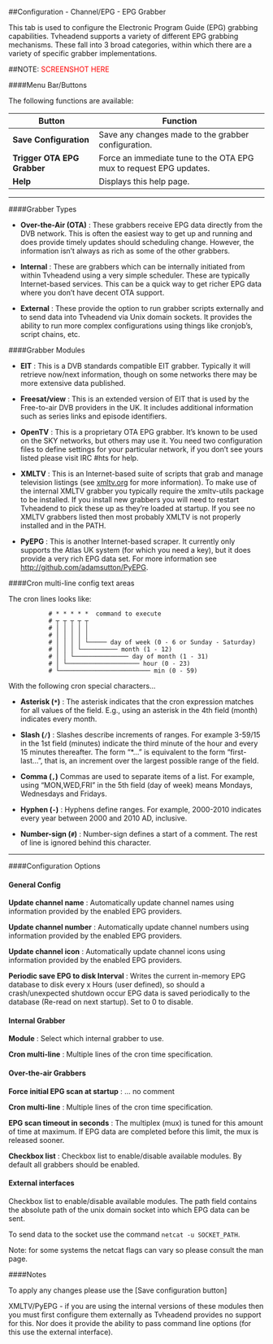 ##Configuration - Channel/EPG - EPG Grabber

This tab is used to configure the Electronic Program Guide (EPG)
grabbing capabilities. Tvheadend supports a variety of different EPG
grabbing mechanisms. These fall into 3 broad categories, within which
there are a variety of specific grabber implementations.

##NOTE: <font color=red>SCREENSHOT HERE</font>

####Menu Bar/Buttons

The following functions are available:

Button                       | Function
-----------------------------|---------
**Save Configuration**       | Save any changes made to the grabber configuration.
**Trigger OTA EPG Grabber**  | Force an immediate tune to the OTA EPG mux to request EPG updates.
**Help**                     | Displays this help page. 

---

####Grabber Types

* **Over-the-Air (OTA)**
: These grabbers receive EPG data directly from
  the DVB network. This is often the easiest way to get up and running
  and does provide timely updates should scheduling change. However,
  the information isn’t always as rich as some of the other grabbers.

* **Internal**
: These are grabbers which can be internally initiated from
  within Tvheadend using a very simple scheduler. These are typically
  Internet-based services. This can be a quick way to get richer EPG
  data where you don’t have decent OTA support.

* **External**
: These provide the option to run grabber scripts
  externally and to send data into Tvheadend via Unix domain sockets.
  It provides the ability to run more complex configurations using
  things like cronjob’s, script chains, etc.

####Grabber Modules

* **EIT**
: This is a DVB standards compatible EIT grabber. Typically it
  will retrieve now/next information, though on some networks there
  may be more extensive data published.

* **Freesat/view**
: This is an extended version of EIT that is used by
  the Free-to-air DVB providers in the UK. It includes additional
  information such as series links and episode identifiers.

* **OpenTV** 
: This is a proprietary OTA EPG grabber. It’s known to be
  used on the SKY networks, but others may use it. You need two
  configuration files to define settings for your particular network,
  if you don’t see yours listed please visit IRC \#hts for help.

* **XMLTV**
: This is an Internet-based suite of scripts that grab and manage television
  listings (see [xmltv.org](http://www.xmltv.org) for more information).
  To make use of the internal XMLTV grabber you typically require the
  xmltv-utils package to be installed. If you install new grabbers you
  will need to restart Tvheadend to pick these up as they’re loaded at
  startup. If you see no XMLTV grabbers listed then most probably
  XMLTV is not properly installed and in the PATH.

* **PyEPG**
: This is another Internet-based scraper. It currently only
  supports the Atlas UK system (for which you need a key), but it does
  provide a very rich EPG data set. For more information see
  <http://github.com/adamsutton/PyEPG>.

####Cron multi-line config text areas

The cron lines looks like:

```no-highlight
           # * * * * *  command to execute
           # ┬ ┬ ┬ ┬ ┬
           # │ │ │ │ │
           # │ │ │ │ │
           # │ │ │ │ └───── day of week (0 - 6 or Sunday - Saturday)
           # │ │ │ └────────── month (1 - 12)
           # │ │ └─────────────── day of month (1 - 31)
           # │ └──────────────────── hour (0 - 23)
           # └───────────────────────── min (0 - 59)
```

With the following cron special characters...

* **Asterisk (`*`)**
: The asterisk indicates that the cron expression matches for all
  values of the field. E.g., using an asterisk in the 4th field
  (month) indicates every month.
    
* **Slash (`/`)**
: Slashes describe increments of ranges. For example 3-59/15 in the
  1st field (minutes) indicate the third minute of the hour and every
  15 minutes thereafter. The form “*…” is equivalent to the form
  “first-last…”, that is, an increment over the largest possible
  range of the field.
    
* **Comma (`,`)**
  Commas are used to separate items of a list. For example, using
  “MON,WED,FRI” in the 5th field (day of week) means Mondays,
  Wednesdays and Fridays.
    
* **Hyphen (`-`)**
: Hyphens define ranges. For example, 2000-2010 indicates every year
  between 2000 and 2010 AD, inclusive.
    
* **Number-sign (`#`)**
: Number-sign defines a start of a comment. The rest of line is
  ignored behind this character.

---

####Configuration Options

#### General Config

**Update channel name**
: Automatically update channel names using information provided by the
  enabled EPG providers.

**Update channel number**
: Automatically update channel numbers using information provided by the
  enabled EPG providers.

**Update channel icon**
: Automatically update channel icons using information provided by the
  enabled EPG providers.

**Periodic save EPG to disk Interval**
: Writes the current in-memory EPG database to disk every x Hours (user
  defined), so should a crash/unexpected shutdown occur EPG data is saved
  periodically to the database (Re-read on next startup). Set to 0 to
  disable.

#### Internal Grabber

**Module**
: Select which internal grabber to use.

**Cron multi-line**
: Multiple lines of the cron time specification.

#### Over-the-air Grabbers

**Force initial EPG scan at startup**
: … no comment

**Cron multi-line**
: Multiple lines of the cron time specification.

**EPG scan timeout in seconds**
: The multiplex (mux) is tuned for this amount of time at maximum. If EPG
  data are completed before this limit, the mux is released sooner.

**Checkbox list**
: Checkbox list to enable/disable available modules. By default all
  grabbers should be enabled.

#### External interfaces

Checkbox list to enable/disable available modules. The path field
contains the absolute path of the unix domain socket into which EPG data
can be sent.

To send data to the socket use the command `netcat -u SOCKET_PATH`.

Note: for some systems the netcat flags can vary so please consult the
man page.

####Notes

To apply any changes please use the [Save configuration button]

XMLTV/PyEPG - if you are using the internal versions of these modules
then you must first configure them externally as Tvheadend provides no
support for this. Nor does it provide the ability to pass command line
options (for this use the external interface).
